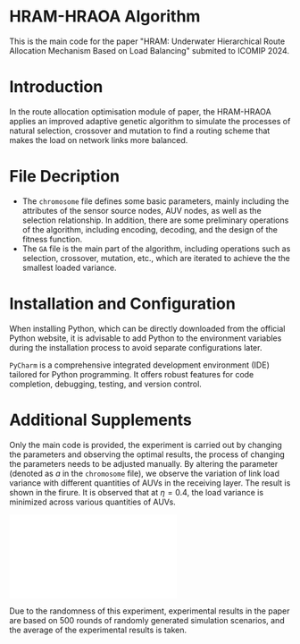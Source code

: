 # HRAM-HRAOA Algorithm
This is the main code for the paper "HRAM: Underwater Hierarchical Route Allocation Mechanism Based on Load Balancing" submited to ICOMIP 2024.
# Introduction
In the route allocation optimisation module of paper, the HRAM-HRAOA applies an improved adaptive genetic algorithm  to simulate the processes of natural selection, crossover and mutation to find a routing scheme that makes the load on network links more balanced.
# File Decription
* The `chromosome` file defines some basic parameters, mainly including the attributes of the sensor source nodes, AUV nodes, as well as the selection relationship. In addition, there are some preliminary operations of the algorithm, including encoding, decoding, and the design of the fitness function.
* The `GA` file is the main part of the algorithm, including operations such as selection, crossover, mutation, etc., which are iterated to achieve the the smallest loaded variance.
# Installation and Configuration
When installing Python, which can be directly downloaded from the official Python website, it is advisable to add Python to the environment variables during the installation process to avoid separate configurations later.

`PyCharm` is a comprehensive integrated development environment (IDE) tailored for Python programming. It offers robust features for code completion, debugging, testing, and version control.
# Additional Supplements
Only the main code is provided, the experiment is carried out by changing the parameters and observing the optimal results, the process of changing the parameters needs to be adjusted manually. By altering the parameter (denoted as $a$ in the `chromosome` file), we observe the variation of link load variance with different quantities of AUVs in the receiving layer. The result is shown in the firure. It is observed that at $\eta=0.4$, the load variance is minimized across various quantities of AUVs.

![figure](file:///C:/Users/Leona/AppData/Local/Temp/MicrosoftEdgeDownloads/04fc88b6-23d4-4a24-a254-31bf8be3aca0/Figure_1.pdf)

Due to the randomness of this experiment, experimental results in the paper are based on 500 rounds of randomly generated simulation scenarios, and the average of the experimental results is taken.
